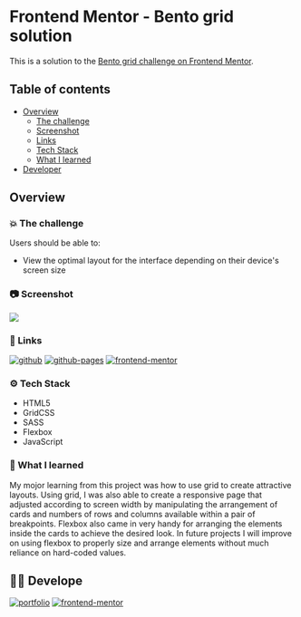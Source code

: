 # Frontend Mentor - Bento grid solution

This is a solution to the [Bento grid challenge on Frontend Mentor](https://www.frontendmentor.io/challenges/bento-grid-RMydElrlOj).

## Table of contents

- [Overview](#overview)
  - [The challenge](#the-challenge)
  - [Screenshot](#screenshot)
  - [Links](#links)
  - [Tech Stack](#tech-stack)
  - [What I learned](#what-i-learned)
- [Developer](#developer)

## Overview

### 💥 The challenge

Users should be able to:

- View the optimal layout for the interface depending on their device's screen size

### 📷 Screenshot

![](./screenshot.jpg)

### 🔗 Links

[![github](https://img.shields.io/badge/github-000?style=for-the-badge&logo=github&logoColor=white)](https://github.com/awakeinthedreamstate/bento-grid-main) [![github-pages](https://img.shields.io/badge/github_pages-000000?style=for-the-badge&logo=github-pages&logoColor=white)](https://awakeinthedreamstate.github.io/bento-grid-main/) [![frontend-mentor](https://img.shields.io/badge/frontend_mentor-0A66C2?style=for-the-badge&logo=github&logoColor=white)](https://www.frontendmentor.io/challenges/bento-grid-RMydElrlOj)

### ⚙ Tech Stack

- HTML5
- GridCSS
- SASS
- Flexbox
- JavaScript

### 📝 What I learned

My mojor learning from this project was how to use grid to create attractive layouts. Using grid, I was also able to create a responsive page that adjusted according to screen width by manipulating the arrangement of cards and numbers of rows and columns available within a pair of breakpoints. Flexbox also came in very handy for arranging the elements inside the cards to achieve the desired look. In future projects I will improve on using flexbox to properly size and arrange elements without much reliance on hard-coded values.

## 👩‍💻 Develope

[![portfolio](https://img.shields.io/badge/github-000?style=for-the-badge&logo=github&logoColor=white)](https://github.com/awakeinthedreamstate) [![frontend-mentor](https://img.shields.io/badge/frontend_mentor-0A66C2?style=for-the-badge&logo=frontendmentor&logoColor=white)](https://www.frontendmentor.io/profile/awakeinthedreamstate)
